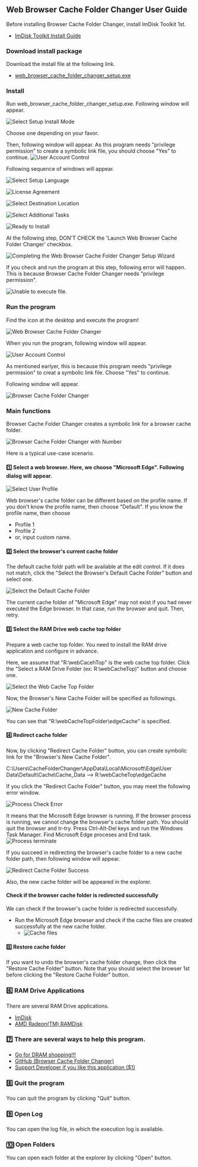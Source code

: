 ## Web Browser Cache Folder Changer User Guide

Before installing Browser Cache Folder Changer, install ImDisk Toolkit 1st.
- [ImDisk Toolkit Install Guide](https://github.com/kmscom/Browser-Cache-Folder-Changer/blob/main/User%20Guide/ImDisk%20Install%20Guide.md)

### Download install package

Download the install file at the following link.

*   [web\_browser\_cache\_folder\_changer\_setup.exe](https://github.com/kmscom/Browser-Cache-Folder-Changer/blob/main/Release/web_browser_cache_folder_changer_setup.exe)

### Install
Run web\_browser\_cache\_folder\_changer\_setup.exe.
Following window will appear.

![Select Setup Install Mode](image/1.%20install_1.png)

Choose one depending on your favor.

Then, following window will appear. As this program needs "privilege permission" to create a symbolic link file, you should choose "Yes" to continue.
![User Account Control](image/1.%20install_2.png)

Following sequence of windows will appear.

![Select Setup Language](image/1.%20install_3.png)

![License Agreement](image/1.%20install_4.png)

![Select Destination Location](image/1.%20install_5.png)

![Select Additional Tasks](image/1.%20install_6.png)

![Ready to Install](image/1.%20install_7.png)

At the following step, DON'T CHECK the 'Launch Web Browser Cache Folder Changer' checkbox.

![Completing the Web Browser Cache Folder Changer Setup Wizard](image/1.%20install_8.png)

If you check and run the program at this step, following error will happen. This is because Browser Cache Folder Changer needs "privilege permission".

![Unable to execute file.](image/1.%20install_9.png)

### Run the program
Find the icon at the desktop and execute the program!

![Web Browser Cache Folder Changer](image/2.%20execute.png)

When you run the program, following window will appear.

![User Account Control](image/1.%20install_2.png)

As mentioned earlyer, this is because this program needs "privilege permission" to creat a symbolic link file. Choose "Yes" to continue.

Following window will appear.

![Browser Cache Folder Changer](image/3.%20main_1.png)

### Main functions
Browser Cache Folder Changer creates a symbolic link for a browser cache folder.

![Browser Cache Folder Changer with Number](image/3.%20main_2.png)

Here is a typical use-case scenario.

#### 1️⃣ Select a web browser. Here, we choose "Microsoft Edge". Following dialog will appear.

![Select User Profile](image/3.%20main_3.png)

Web browser's cache folder can be different based on the profile name.
If you don't know the profile name, then choose "Default".
If you know the profile name, then choose
- Profile 1
- Profile 2
- or, input custom name.

#### 2️⃣ Select the browser's current cache folder
The default cache foldr path will be available at the edit control. If it does not match, click the "Select the Browser's Default Cache Folder" button and select one.

![Select the Default Cache Folder](image/3.%20main_4.png)

The current cache folder of "Microsoft Edge" may not exist if you had never executed the Edge browser. In that case, run the browser and quit. Then, retry.

#### 3️⃣ Select the RAM Drive web cache top folder
Prepare a web cache top folder. You need to install the RAM drive application and configure in advance.

Here, we assume that "R:\webCacehTop\" is the web cache top folder.
Click the "Select a RAM Drive Folder (ex: R:\webCacheTop)" button and choose one.

![Select the Web Cache Top Folder](image/3.%20main_5.png)

Now, the Browser's New Cache Folder will be specified as followings.

![New Cache Folder](image/3.%20main_6.png)

You can see that "R:\webCacheTopFolder\edgeCache" is specified.

#### 4️⃣ Redirect cache folder
Now, by clicking "Redirect Cache Folder" button, you can create symbolic link for the "Browser's New Cache Folder".

C:\Users\CacheFolderChanger\AppData\Local\Microsoft\Edge\User Data\Default\Cache\Cache_Data
-->
R:\webCacheTop\edgeCache

If you click the "Redirect Cache Folder" button, you may meet the following error window.

![Process Check Error](image/3.%20main_7.png)

It means that the Microsoft Edge browser is running. If the browser process is running, we cannot change the browser's cache folder path. You should quit the browser and tr-try. Press Ctrl-Alt-Del keys and run the Windows Task Manager. Find Microsoft Edge proceses and End task.
![Process terminate](image/3.%20main_7_1.png)

If you succeed in redirecting the browser's cache folder to a new cache folder path, then following window will appear.

![Redirect Cache Folder Success](image/3.%20main_8.png)

Also, the new cache folder will be appeared in the explorer.

#### Check if the browser cache folder is redirected successfully
We can check if the browser's cache folder is redirected successfully.
- Run the Microsoft Edge browser and check if the cache files are created successfully at the new cache folder.
    - ![Cache files](image/3.%20main_9.png)

#### 5️⃣ Restore cache folder
If you want to undo the browser's cache folder change, then click the "Restore Cache Folder" button. Note that you should select the browser 1st before clicking the "Restore Cache Folder" button.


### 6️⃣ RAM Drive Applications
There are several RAM Drive applications.
- [ImDisk](https://sourceforge.net/projects/imdisk-toolkit/)
- [AMD Radeon(TM) RAMDisk](https://www.radeonramdisk.com/software_downloads.php)

### 7️⃣ There are several ways to help this program.
- [Go for DRAM shopping!!!](https://semiconductor.samsung.com/dram/ddr/ddr5/?cid=us_pd_ppc_google_b2b_none_sem-b2b_text_b2b_samsung%20ddr5&utm_source=google&utm_medium=pd_ppc&utm_campaign=us_b2b_none_sem-b2b&utm_content=text_b2b&utm_term=samsung%20ddr5&gad_source=1)
- [GitHub (Browser Cache Folder Changer)](https://github.com/kmscom/Browser-Cache-Folder-Changer)
- [Support Developer if you like this application ($1)](https://www.paypal.com/paypalme/CacheFolderChanger?country.x=US&locale.x=en_US)

### 8️⃣ Quit the program
You can quit the program by clicking "Quit" button.

### 9️⃣ Open Log
You can open the log file, in which the execution log is available.

### 🔟 Open Folders
You can open each folder at the explorer by clicking "Open" button.
